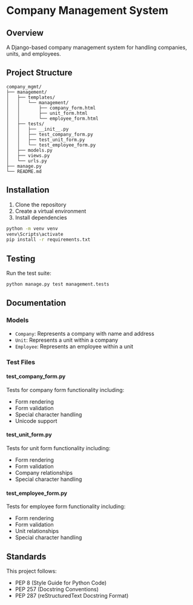 # Company Management System

## Overview
A Django-based company management system for handling companies, units, and employees.

## Project Structure
```
company_mgmt/
├── management/
│   ├── templates/
│   │   └── management/
│   │       ├── company_form.html
│   │       ├── unit_form.html
│   │       └── employee_form.html
│   ├── tests/
│   │   ├── __init__.py
│   │   ├── test_company_form.py
│   │   ├── test_unit_form.py
│   │   └── test_employee_form.py
│   ├── models.py
│   ├── views.py
│   └── urls.py
├── manage.py
└── README.md
```

## Installation
1. Clone the repository
2. Create a virtual environment
3. Install dependencies
```bash
python -m venv venv
venv\Scripts\activate
pip install -r requirements.txt
```

## Testing
Run the test suite:
```bash
python manage.py test management.tests
```

## Documentation

### Models
- `Company`: Represents a company with name and address
- `Unit`: Represents a unit within a company
- `Employee`: Represents an employee within a unit

### Test Files

#### test_company_form.py
Tests for company form functionality including:
- Form rendering
- Form validation
- Special character handling
- Unicode support

#### test_unit_form.py
Tests for unit form functionality including:
- Form rendering
- Form validation
- Company relationships
- Special character handling

#### test_employee_form.py
Tests for employee form functionality including:
- Form rendering
- Form validation
- Unit relationships
- Special character handling

## Standards
This project follows:
- PEP 8 (Style Guide for Python Code)
- PEP 257 (Docstring Conventions)
- PEP 287 (reStructuredText Docstring Format)